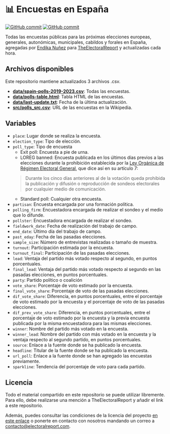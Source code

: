 # 📊 Encuestas en España

[![GitHub commit](https://img.shields.io/github/license/endikasatu/encuestas_esp)](https://github.com/endikasatu/catalunya-2021-model/blob/main/LICENSE) [![GitHub commit](https://img.shields.io/github/last-commit/endikasatu/encuestas_esp)](https://github.com/endikasatu/catalunya-2021-model/blob/main/LICENSE) 

Todas las encuestas públicas para las próximas elecciones europeas, generales, autonómicas, municipales, cabildos y forales en España, agregadas por [Endika Nuñez](twitter.com/endikasatu)  para [TheElectoralReport](https://electoralreport.com/interactivos/encuestas/) y actualizadas cada hora.

## Archivos disponibles

Este repositorio mantiene actualizados 3 archivos .csv.

- **[data/spain-polls-2019-2023.csv](https://raw.githubusercontent.com/endikasatu/encuestas_esp/main/data/spain-polls-2019-2023.csv)**: Todas las encuestas.
- **[data/polls-table.html](https://raw.githubusercontent.com/endikasatu/encuestas_esp/main/data/polls-table.html)**: Tabla HTML de las encuestas. 
- **[data/last-update.txt](https://raw.githubusercontent.com/endikasatu/encuestas_esp/main/data/last-update.txt)**: Fecha de la última actualización.
- **[src/polls_src.csv](https://raw.githubusercontent.com/endikasatu/encuestas_esp/main/src/polls_src.csv)**: URL de las encuestas en la Wikipedia.

## Variables

- `place`: Lugar donde se realiza la encuesta.
- `election_type`: Tipo de elección.
- `poll_type`: Tipo de encuesta
  - Exit poll: Encuesta a pie de urna.
  - LOREG banned: Encuesta publicada en los últimos días previos a las elecciones durante la prohibición establecida por la [Ley Orgánica de Régimen Electoral General](http://www.juntaelectoralcentral.es/cs/jec/loreg/contenido?idContenido=1509185&idLeyJunta=1&idLeyModificacion=1508162&p=1379061423059&paux=1379061423059&template=Loreg/JEC_Contenido), que dice así en su artículo 7:
  > Durante los cinco días anteriores al de la votación queda  prohibida la publicación y difusión o reproducción de sondeos  electorales por cualquier medio de comunicación.
  - Standard poll: Cualquier otra encuesta.
- `partisan`: Encuesta encargada por una formación política.
- `polling_firm`: Encuestadora encargada de realizar el sondeo y el medio que lo difunde.
- `pollster`: Encuestadora encargada de realizar el sondeo.
- `fieldwork_date`: Fecha de realización del trabajo de campo.
- `end_date`: Último día del trabajo de campo.
- `past_eday`: Fecha de las pasadas elecciones.
- `sample_size`: Número de entrevistas realizadas o tamaño de muestra.
- `turnout`: Participación estimada por la encuesta.
- `turnout_final`: Participación de las pasadas elecciones.
- `lead`: Ventaja del partido más votado respecto al segundo, en puntos porcentuales.
- `final_lead`: Ventaja del partido más votado respecto al segundo en las pasadas elecciones, en puntos porcentuales.
- `party`: Partido político o coalición
- `vote_share`: Porcentaje de voto estimado por la encuesta.
- `final_vote_share`: Porcentaje de voto de las pasadas elecciones.
- `dif_vote_share`: Diferencia, en puntos porcentuales, entre el porcentaje de voto estimado por la encuesta y el porcentaje de voto de las pasadas elecciones.
- `dif_prev_vote_share`: Diferencia, en puntos porcentuales, entre el porcentaje de voto estimado por la encuesta y la previa encuesta publicada por la misma encuestadora para las mismas elecciones.
- `winner`: Nombre del partido más votado en la encuesta.
- `winner_lead`: Nombre del partido con más votado en la encuesta  y la ventaja respecto al segundo partido, en puntos porcentuales.
- `source`: Enlace a la fuente donde se ha publicado la encuesta.
- `headline`: Titular de la fuente donde se ha publicado la encuesta.
- `url_poll`: Enlace a la fuente donde se han agregado las encuestas previamente.
- `sparkline`: Tendencia del porcentaje de voto para cada partido.

## Licencia

Todo el material compartido en este repositorio se puede utilizar libremente. Para ello, debe realizarse una mención a TheElectoralReport y añadir el link a este repositorio.

Además, puedes consultar las condiciones de la licencia del proyecto [en este enlace](https://github.com/endikasatu/encuestas_esp/blob/main/LICENSE) o ponerte en contacto con nosotros mandando un correo a [contacto@electoralreport.com](mailto:contacto@electoralreport.com).

